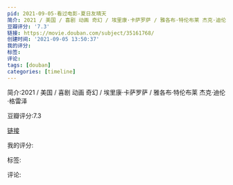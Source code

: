 ```yaml
---
pid: 2021-09-05-看过电影-夏日友晴天
简介: 2021 / 美国 / 喜剧 动画 奇幻 / 埃里康·卡萨罗萨 / 雅各布·特伦布莱 杰克·迪伦·格雷泽
豆瓣评分: '7.3'
链接: https://movie.douban.com/subject/35161768/
创建时间: '2021-09-05 13:50:37'
我的评分:
标签:
评论:
tags: [douban]
categories: [timeline]
---
```

简介:2021 / 美国 / 喜剧 动画 奇幻 / 埃里康·卡萨罗萨 / 雅各布·特伦布莱 杰克·迪伦·格雷泽

豆瓣评分:7.3

[链接](https://movie.douban.com/subject/35161768/)

我的评分:

标签:

评论:

